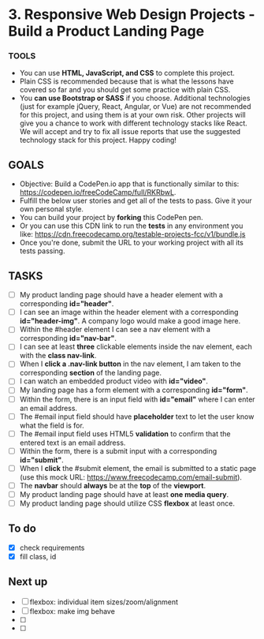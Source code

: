 # 3. Responsive Web Design Projects - Build a Product Landing Page
### TOOLS
* You can use **HTML, JavaScript, and CSS** to complete this project.
* Plain CSS is recommended because that is what the lessons have covered so far and you should get some practice with plain CSS.
* You **can use Bootstrap or SASS** if you choose. Additional technologies (just for example jQuery, React, Angular, or Vue) are not recommended for this project, and using them is at your own risk. Other projects will give you a chance to work with different technology stacks like React. We will accept and try to fix all issue reports that use the suggested technology stack for this project. Happy coding!

## GOALS
* Objective: Build a CodePen.io app that is functionally similar to this: <https://codepen.io/freeCodeCamp/full/RKRbwL>.
* Fulfill the below user stories and get all of the tests to pass. Give it your own personal style.
* You can build your project by **forking** this CodePen pen. 
* Or you can use this CDN link to run the **tests** in any environment you like: <https://cdn.freecodecamp.org/testable-projects-fcc/v1/bundle.js>
* Once you're done, submit the URL to your working project with all its tests passing.

## TASKS
- [ ] My product landing page should have a header element with a corresponding **id="header"**.
- [ ] I can see an image within the header element with a corresponding **id="header-img"**. A company logo would make a good image here.
- [ ] Within the #header element I can see a nav element with a corresponding **id="nav-bar"**.
- [ ] I can see at least **three** clickable elements inside the nav element, each with the **class nav-link**.
- [ ] When I **click a .nav-link button** in the nav element, I am taken to the corresponding **section** of the landing page.
- [ ] I can watch an embedded product video with **id="video"**.
- [ ] My landing page has a form element with a corresponding **id="form"**.
- [ ] Within the form, there is an input field with **id="email"** where I can enter an email address.
- [ ] The #email input field should have **placeholder** text to let the user know what the field is for.
- [ ] The #email input field uses HTML5 **validation** to confirm that the entered text is an email address.
- [ ] Within the form, there is a submit input with a corresponding **id="submit"**.
- [ ] When I **click** the #submit element, the email is submitted to a static page (use this mock URL: <https://www.freecodecamp.com/email-submit>).
- [ ] The **navbar** should **always** be at the **top** of the **viewport**.
- [ ] My product landing page should have at least **one media query**.
- [ ] My product landing page should utilize CSS **flexbox** at least once.

## To do
- [x] check requirements
- [x] fill class, id

## Next up
- [ ] flexbox: individual item sizes/zoom/alignment 
- [ ] flexbox: make img behave
- [ ] 
- [ ] 